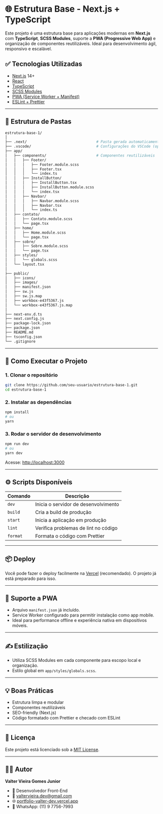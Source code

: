 
# 🌐 Estrutura Base - Next.js + TypeScript

Este projeto é uma estrutura base para aplicações modernas em **Next.js** com **TypeScript**, **SCSS Modules**, suporte a **PWA (Progressive Web App)** e organização de componentes reutilizáveis. Ideal para desenvolvimento ágil, responsivo e escalável.

## ✅ Tecnologias Utilizadas

- [Next.js](https://nextjs.org/) 14+
- [React](https://react.dev/)
- [TypeScript](https://www.typescriptlang.org/)
- [SCSS Modules](https://sass-lang.com/)
- [PWA (Service Worker + Manifest)](https://web.dev/progressive-web-apps/)
- [ESLint + Prettier](https://prettier.io/)

---

## 📁 Estrutura de Pastas

```bash
estrutura-base-1/
│
├── .next/                                # Pasta gerada automaticamente (ignorada no Git)
├── .vscode/                              # Configurações do VSCode (opcional)
├── app/
│   ├── components/                       # Componentes reutilizáveis
│   │   ├── Footer/
│   │   │   ├── Footer.module.scss
│   │   │   ├── Footer.tsx
│   │   │   └── index.ts
│   │   ├── InstallButton/
│   │   │   ├── InstallButton.tsx
│   │   │   ├── InstallButton.module.scss
│   │   │   └── index.tsx
│   │   ├── Navbar/
│   │   │   ├── Navbar.module.scss
│   │   │   ├── Navbar.tsx
│   │   │   └── index.ts
│   ├── contato/
│   │   ├── Contato.module.scss
│   │   └── page.tsx
│   ├── home/
│   │   ├── Home.module.scss
│   │   └── page.tsx
│   ├── sobre/
│   │   ├── Sobre.module.scss
│   │   └── page.tsx
│   ├── styles/
│   │   └── globals.scss
│   └── layout.tsx
│
├── public/
│   ├── icons/
│   ├── images/
│   ├── manifest.json
│   ├── sw.js
│   ├── sw.js.map
│   ├── workbox-e43f5367.js
│   └── workbox-e43f5367.js.map
│
├── next-env.d.ts
├── next.config.js
├── package-lock.json
├── package.json
├── README.md
├── tsconfig.json
└── .gitignore
```

---

## 🚀 Como Executar o Projeto

### 1. Clonar o repositório

```bash
git clone https://github.com/seu-usuario/estrutura-base-1.git
cd estrutura-base-1
```

### 2. Instalar as dependências

```bash
npm install
# ou
yarn
```

### 3. Rodar o servidor de desenvolvimento

```bash
npm run dev
# ou
yarn dev
```

Acesse: [http://localhost:3000](http://localhost:3000)

---

## ⚙️ Scripts Disponíveis

| Comando         | Descrição                            |
|----------------|----------------------------------------|
| `dev`          | Inicia o servidor de desenvolvimento   |
| `build`        | Cria a build de produção               |
| `start`        | Inicia a aplicação em produção         |
| `lint`         | Verifica problemas de lint no código   |
| `format`       | Formata o código com Prettier          |

---

## 📦 Deploy

Você pode fazer o deploy facilmente na [Vercel](https://vercel.com/) (recomendado). O projeto já está preparado para isso.

---

## 📱 Suporte a PWA

- Arquivo `manifest.json` já incluído.
- Service Worker configurado para permitir instalação como app mobile.
- Ideal para performance offline e experiência nativa em dispositivos móveis.

---

## ✍️ Estilização

- Utiliza SCSS Modules em cada componente para escopo local e organização.
- Estilo global em `app/styles/globals.scss`.

---

## 💡 Boas Práticas

- Estrutura limpa e modular
- Componentes reutilizáveis
- SEO-friendly (Next.js)
- Código formatado com Prettier e checado com ESLint

---

## 📄 Licença

Este projeto está licenciado sob a [MIT License](LICENSE).

---

## 👨‍💻 Autor

**Valter Vieira Gomes Junior**

- 💼 Desenvolvedor Front-End
- 📧 valtervieira.dev@gmail.com
- 🌐 [portfolio-valter-dev.vercel.app](https://portfolio-valter-dev.vercel.app)
- 📱 WhatsApp: (11) 9 7756-7993
